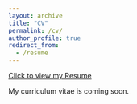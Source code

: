 ```yaml
---
layout: archive
title: "CV"
permalink: /cv/
author_profile: true
redirect_from:
  - /resume
---
```


[Click to view my Resume](http://academicpages.github.io/files/Resume_YilunZhu.pdf')

My curriculum vitae is coming soon.